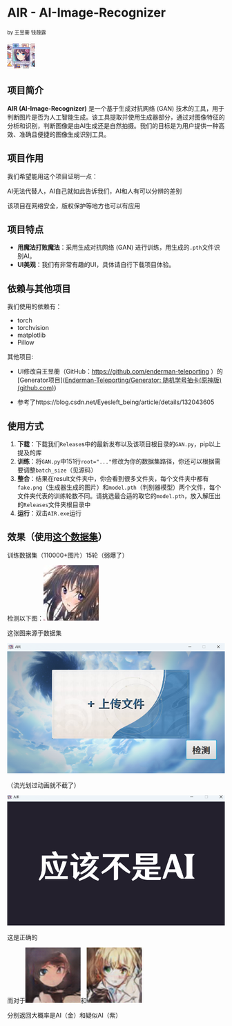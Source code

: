 # AIR - AI-Image-Recognizer

<small>by 王昱蘅 钱葭露</small>

![icon](.\src\main\resources\io\et\github\generator\icons\64.png)

## 项目简介

**AIR (AI-Image-Recognizer)** 是一个基于生成对抗网络 (GAN) 技术的工具，用于判断图片是否为人工智能生成。该工具提取并使用生成器部分，通过对图像特征的分析和识别，判断图像是由AI生成还是自然拍摄。我们的目标是为用户提供一种高效、准确且便捷的图像生成识别工具。

## 项目作用

我们希望能用这个项目证明一点：

AI无法代替人，AI自己就如此告诉我们，AI和人有可以分辨的差别

该项目在网络安全，版权保护等地方也可以有应用

## 项目特点

- **用魔法打败魔法**：采用生成对抗网络 (GAN) 进行训练，用生成的`.pth`文件识别AI。
- **UI美观**：我们有非常有趣的UI，具体请自行下载项目体验。

## 依赖与其他项目

我们使用的依赖有：

* torch
* torchvision
* matplotlib
* Pillow

其他项目:

* UI修改自王昱蘅（GitHub：https://github.com/enderman-teleporting ）的[Generator项目]([Enderman-Teleporting/Generator: 随机学号抽卡(原神版) (github.com)](https://github.com/Enderman-Teleporting/Generator))

* 参考了https://blog.csdn.net/Eyesleft_being/article/details/132043605

## 使用方式

1. **下载**：下载我们`Release`s中的最新发布以及该项目根目录的`GAN.py`，pip以上提及的库
2. **训练**：将`GAN.py`中151行`root="..."`修改为你的数据集路径，你还可以根据需要调整`batch_size`（见源码）
3. **整合**：结果在result文件夹中，你会看到很多文件夹，每个文件夹中都有`fake.png`（生成器生成的图片）和`model.pth`（判别器模型）两个文件，每个文件夹代表的训练轮数不同。请挑选最合适的取它的`model.pth`，放入解压出的`Releases`文件夹根目录中
4. **运行**：双击`AIR.exe`运行

## 效果（使用[这个数据集](https://github.com/jayleicn/animeGAN)）

训练数据集（110000+图片）15轮（弱爆了）

检测以下图：![A.png](./images/A.png)

这张图来源于数据集

![1.png](./images/1.png)

（流光划过动画就不截了）

![2.png](./images/2.png)

这是正确的

而对于![B.png](./images/B.png)和![D.png](./images/D.png)

分别返回大概率是AI（金）和疑似AI（紫）




